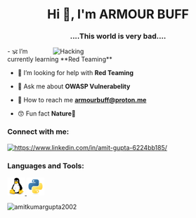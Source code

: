 <h1 align="center">Hi 👋, I'm ARMOUR BUFF</h1>
<h3 align="center">....This world is very bad....</h3>

<img align="right" alt="Hacking" width="400" src="https://user-images.githubusercontent.com/55389276/140866485-8fb1c876-9a8f-4d6a-98dc-08c4981eaf70.gif">
- 🕉 I’m currently learning **Red Teaming**

- 🤝 I’m looking for help with **Red Teaming**

- 💬 Ask me about **OWASP Vulnerabelity**

- 🚀 How to reach me **armourbuff@proton.me**

- 😙 Fun fact **Nature🤞**

<h3 align="left">Connect with me:</h3>
<p align="left">
<a href="https://linkedin.com/in/https://www.linkedin.com/in/amit-gupta-6224bb185/" target="blank"><img align="center" src="https://raw.githubusercontent.com/rahuldkjain/github-profile-readme-generator/master/src/images/icons/Social/linked-in-alt.svg" alt="https://www.linkedin.com/in/amit-gupta-6224bb185/" height="30" width="40" /></a>
</p>

<h3 align="left">Languages and Tools:</h3>
<p align="left"> <a href="https://www.linux.org/" target="_blank" rel="noreferrer"> <img src="https://raw.githubusercontent.com/devicons/devicon/master/icons/linux/linux-original.svg" alt="linux" width="40" height="40"/> </a> <a href="https://www.python.org" target="_blank" rel="noreferrer"> <img src="https://raw.githubusercontent.com/devicons/devicon/master/icons/python/python-original.svg" alt="python" width="40" height="40"/> </a> </p>

<p><img align="center" src="https://github-readme-stats.vercel.app/api/top-langs?username=amitkumargupta2002&show_icons=true&locale=en&layout=compact" alt="amitkumargupta2002" /></p>
